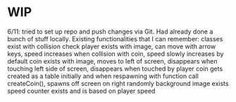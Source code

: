 # WIP



6/11: tried to set up repo and push changes via Git. Had already done a bunch of stuff locally.
  Existing functionalities that I can remember:
    classes exist with collision check
    player exists with image, can move with arrow keys, speed increases when collision with coin, speed slowly increases by default
    coin exists with image, moves to left of screen, disappears when touching left side of screen, disappears when touched by player
      coin gets created as a table initially and when respawning with function call createCoin(), spawns off screen on right randomly
    background image exists
    speed counter exists and is based on player speed
